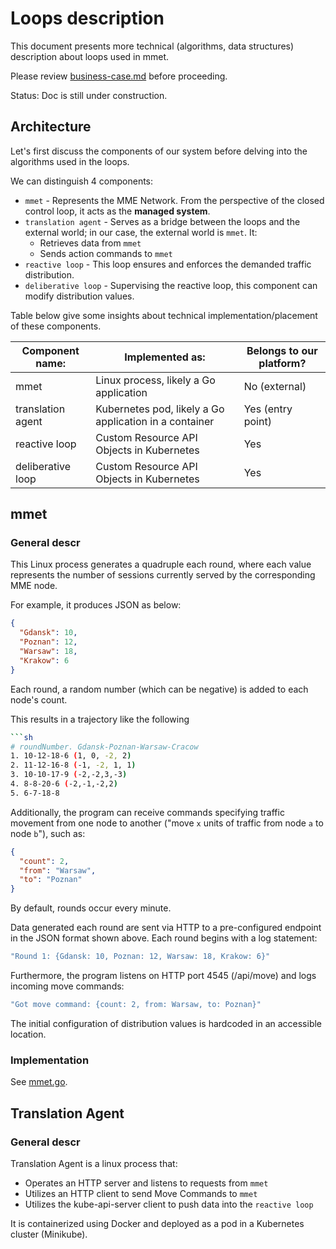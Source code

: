 # Loops description

This document presents more technical (algorithms, data structures) description about loops used in mmet.

Please review [business-case.md](business-case.md) before proceeding.

Status: Doc is still under construction.

## Architecture 
Let's first discuss the components of our system before delving into the algorithms used in the loops.

We can distinguish 4 components:
- `mmet` - Represents the MME Network. From the perspective of the closed control loop, it acts as the **managed system**.
- `translation agent` - Serves as a bridge between the loops and the external world; in our case, the external world is `mmet`. It:
  - Retrieves data from `mmet`
  - Sends action commands to `mmet`
- `reactive loop` - This loop ensures and enforces the demanded traffic distribution.
- `deliberative loop` - Supervising the reactive loop, this component can modify distribution values.



Table below give some insights about technical implementation/placement of these components.

| Component name:   | Implemented as:                                        | Belongs to our platform? |
| ----------------- | ------------------------------------------------------ | ------------------------ |
| mmet              | Linux process, likely a Go application                 | No (external)            |
| translation agent | Kubernetes pod, likely a Go application in a container | Yes (entry point)        |
| reactive loop     | Custom Resource API Objects in Kubernetes              | Yes                      |
| deliberative loop | Custom Resource API Objects in Kubernetes              | Yes                      |

## mmet

### General descr

This Linux process generates a quadruple each round, where each value represents the number of sessions currently served by the corresponding MME node.

For example, it produces JSON as below:
```json
{
  "Gdansk": 10,
  "Poznan": 12,
  "Warsaw": 18,
  "Krakow": 6
}
```

Each round, a random number (which can be negative) is added to each node's count. 

This results in a trajectory like the following

```sh
```sh
# roundNumber. Gdansk-Poznan-Warsaw-Cracow
1. 10-12-18-6 (1, 0, -2, 2)
2. 11-12-16-8 (-1, -2, 1, 1)
3. 10-10-17-9 (-2,-2,3,-3)
4. 8-8-20-6 (-2,-1,-2,2)
5. 6-7-18-8
```

Additionally, the program can receive commands specifying traffic movement from one node to another ("move `x` units of traffic from node `a` to node `b`"), such as:

```json
{
  "count": 2,
  "from": "Warsaw",
  "to": "Poznan"
}
```

By default, rounds occur every minute.

Data generated each round are sent via HTTP to a pre-configured endpoint in the JSON format shown above. Each round begins with a log statement:

```sh
"Round 1: {Gdansk: 10, Poznan: 12, Warsaw: 18, Krakow: 6}"
```

Furthermore, the program listens on HTTP port 4545 (/api/move) and logs incoming move commands:
```sh
"Got move command: {count: 2, from: Warsaw, to: Poznan}"
```

The initial configuration of distribution values is hardcoded in an accessible location.

### Implementation

See [mmet.go](mmet.go).

## Translation Agent

### General descr

Translation Agent is a linux process that:

- Operates an HTTP server and listens to requests from `mmet`
- Utilizes an HTTP client to send Move Commands to `mmet`
- Utilizes the kube-api-server client to push data into the `reactive loop`

It is containerized using Docker and deployed as a pod in a Kubernetes cluster (Minikube).


